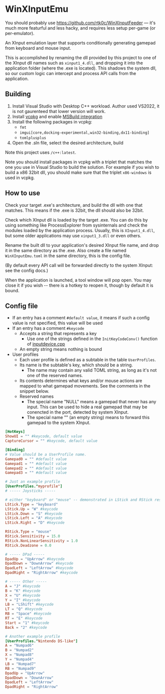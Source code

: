 # WinXInputEmu

You should probably use https://github.com/rtk0c/WinXInputFeeder — it's much more featurful and less hacky, and requires less setup per-game (or per-emulator).

An XInput emulation layer that supports conditionally generating gamepad from keyboard and mouse input.

This is accomplished by renaming the dll provided by this project to one of the XInput dll names such as `xinput1_4.dll`, and dropping it into the application folder (where the .exe is located). This shadows the system dll, so our custom logic can intercept and process API calls from the application.

## Building

1. Install Visual Studio with Desktop C++ workload. Author used VS2022, it is not gaurenteed that lower version will work.
2. Install [vcpkg](https://github.com/microsoft/vcpkg/) and enable [MSBuild integration](https://learn.microsoft.com/en-us/vcpkg/users/buildsystems/msbuild-integration)
3. Install the following packages in vcpkg:
   - `fmt`
   - `imgui[core,docking-experimental,win32-binding,dx11-binding]`
   - `tomlplusplus`
4. Open the .sln file, select the desired architecture, build

Note this project uses `/c++:latest`.

Note you should install packages in vcpkg with a triplet that matches the one you use in Visual Studio to build the solution. For example if you wish to build a x86 32bit dll, you should make sure that the triplet `x86-windows` is used in vcpkg.

## How to use

Check your target .exe's architecture, and build the dll with one that matches. This means if the .exe is 32bit, the dll should also be 32bit.

Check which XInput dll is loaded by the target .exe. You can do this by using something like ProcessExplorer from sysinternals and check the modules loaded by the application process. Usually, this is `XInput1_4.dll`, but some older applications may use `xinput1_3.dll` or even others.

Rename the built dll to your application's desired XInput file name, and drop it in the same directory as the .exe. Also create a file named `WinXInputEmu.toml` in the same directory, this is the config file.

(By default every API call will be forwarded directly to the system XInput: see the config docs.)

When the application is launched, a tool window will pop open. You may close it if you wish -- there is a hotkey to reopen it, though by default it is bound.

## Config file

- If an entry has a comment `#default value`, it means if such a config value is not specified, this value will be used
- If an entry has a comment `#keycode`
   - Accepts a string that represents a key
      - Use one of the strings defined in the `InitKeyCodeConv()` function of [inputdevice.cpp](WinXInputEmu/inputdevice.cpp)
   - An empty string means nothing is bound
- User profiles
   - Each user profile is defined as a subtable in the table `UserProfiles`.
   - Its name is the subtable's key, which should be a string.
      - The name may contain any valid TOML string, as long as it's not one of the reserved names.
   - Its contents determines what keys and/or mouse actions are mapped to what gamepad movements. See the comments in the snippet below.
   - Reserved names
      - The special name "NULL" means a gamepad that never has any input. This can be used to hide a real gamepad that may be conencted in the port, detected by system XInput.
      - The special name "" (an empty string) means to forward this gamepad to the system XInput.

```toml
[HotKeys]
ShowUI = "" #keycode, default value
CaptureCursor = "" #keycode, default value

[Binding]
# Value should be a UserProfile name.
Gamepad0 = "" #default value
Gamepad1 = "" #default value
Gamepad2 = "" #default value
Gamepad3 = "" #default value

# Just an example profile
[UserProfiles."myprofile"]
# ----- Joysticks -----

# either "keyboard" or "mouse" -- demonstrated in LStick and RStick respectively
LStick.Type = "keyboard"
LStick.Up = "W" #keycode
LStick.Down = "S" #keycode
LStick.Left = "A" #keycode
LStick.Right = "D" #keycode

RStick.Type = "mouse"
RStick.Sensitivity = 15.0
RStick.NonLinearSensitivity = 1.0
RStick.Deadzone = 0.0

# ----- DPad -----
DpadUp = "UpArrow" #keycode
DpadDown = "DownArrow" #keycode
DpadLeft = "LeftArrow" #keycode
DpadRight = "RightArrow" #keycode

# ----- Other -----
A = "J" #keycode
B = "K" #keycode
X = "U" #keycode
Y = "I" #keycode
LB = "LShift" #keycode
LT = "Q" #keycode
RB = "Space" #keycode
RT = "E" #keycode
Start = "1" #keycode
Back = "2" #keycode

# Another example profile
[UserProfiles."Nintendo DS-like"]
A = "Numpad6"
B = "Numpad2"
X = "Numpad8"
Y = "Numpad4"
LB = "Numpad7"
RB = "Numpad9"
DpadUp = "UpArrow"
DpadDown = "DownArrow"
DpadLeft = "LeftArrow"
DpadRight = "RightArrow"
```
